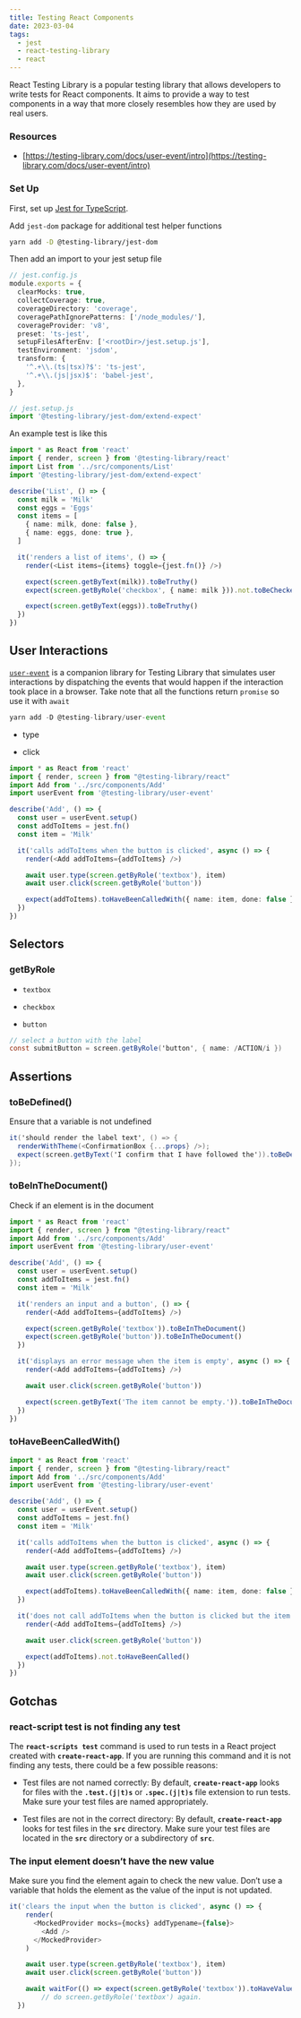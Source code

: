 ```yaml
---
title: Testing React Components
date: 2023-03-04
tags:
  - jest
  - react-testing-library
  - react
---
```


React Testing Library is a popular testing library that allows developers to write tests for React components. It aims to provide a way to test components in a way that more closely resembles how they are used by real users.

### Resources

- [https://testing-library.com/docs/user-event/intro](https://testing-library.com/docs/user-event/intro)

### Set Up

First, set up [Jest for TypeScript](/a47f33b2d33845ebb9ca3685ee9b28c5). 

Add `jest-dom` package for additional test helper functions

```bash
yarn add -D @testing-library/jest-dom
```

Then add an import to your jest setup file

```typescript
// jest.config.js
module.exports = {
  clearMocks: true,
  collectCoverage: true,
  coverageDirectory: 'coverage',
  coveragePathIgnorePatterns: ['/node_modules/'],
  coverageProvider: 'v8',
  preset: 'ts-jest',
  setupFilesAfterEnv: ['<rootDir>/jest.setup.js'],
  testEnvironment: 'jsdom',
  transform: {
    '^.+\\.(ts|tsx)?$': 'ts-jest',
    '^.+\\.(js|jsx)$': 'babel-jest',
  },
}
```

```typescript
// jest.setup.js
import '@testing-library/jest-dom/extend-expect'
```

An example test is like this

```typescript
import * as React from 'react'
import { render, screen } from '@testing-library/react'
import List from '../src/components/List'
import '@testing-library/jest-dom/extend-expect'

describe('List', () => {
  const milk = 'Milk'
  const eggs = 'Eggs'
  const items = [
    { name: milk, done: false },
    { name: eggs, done: true },
  ]

  it('renders a list of items', () => {
    render(<List items={items} toggle={jest.fn()} />)

    expect(screen.getByText(milk)).toBeTruthy()
    expect(screen.getByRole('checkbox', { name: milk })).not.toBeChecked()

    expect(screen.getByText(eggs)).toBeTruthy()
  })
})
```

## User Interactions

[`user-event`](https://github.com/testing-library/user-event) is a companion library for Testing Library that simulates user interactions by dispatching the events that would happen if the interaction took place in a browser. Take note that all the functions return `promise` so use it with `await` 

```typescript
yarn add -D @testing-library/user-event
```

- type

- click

```typescript
import * as React from 'react'
import { render, screen } from "@testing-library/react"
import Add from '../src/components/Add'
import userEvent from '@testing-library/user-event'

describe('Add', () => {
  const user = userEvent.setup()
  const addToItems = jest.fn()
  const item = 'Milk'

  it('calls addToItems when the button is clicked', async () => {
    render(<Add addToItems={addToItems} />)

    await user.type(screen.getByRole('textbox'), item)
    await user.click(screen.getByRole('button'))

    expect(addToItems).toHaveBeenCalledWith({ name: item, done: false })
  })
})
```

## Selectors

### getByRole

- `textbox`

- `checkbox`

- `button`

```c#
// select a button with the label
const submitButton = screen.getByRole('button', { name: /ACTION/i })
```

## Assertions

### toBeDefined()

Ensure that a variable is not undefined

```c#
it('should render the label text', () => {
  renderWithTheme(<ConfirmationBox {...props} />);
  expect(screen.getByText('I confirm that I have followed the')).toBeDefined();
});
```

### toBeInTheDocument()

Check if an element is in the document

```typescript
import * as React from 'react'
import { render, screen } from "@testing-library/react"
import Add from '../src/components/Add'
import userEvent from '@testing-library/user-event'

describe('Add', () => {
  const user = userEvent.setup()
  const addToItems = jest.fn()
  const item = 'Milk'

  it('renders an input and a button', () => {
    render(<Add addToItems={addToItems} />)

    expect(screen.getByRole('textbox')).toBeInTheDocument()
    expect(screen.getByRole('button')).toBeInTheDocument()
  })

  it('displays an error message when the item is empty', async () => {
    render(<Add addToItems={addToItems} />)

    await user.click(screen.getByRole('button'))

    expect(screen.getByText('The item cannot be empty.')).toBeInTheDocument()
  })
})
```

### toHaveBeenCalledWith()

```typescript
import * as React from 'react'
import { render, screen } from "@testing-library/react"
import Add from '../src/components/Add'
import userEvent from '@testing-library/user-event'

describe('Add', () => {
  const user = userEvent.setup()
  const addToItems = jest.fn()
  const item = 'Milk'

  it('calls addToItems when the button is clicked', async () => {
    render(<Add addToItems={addToItems} />)

    await user.type(screen.getByRole('textbox'), item)
    await user.click(screen.getByRole('button'))

    expect(addToItems).toHaveBeenCalledWith({ name: item, done: false })
  })

  it('does not call addToItems when the button is clicked but the item is empty', async () => {
    render(<Add addToItems={addToItems} />)

    await user.click(screen.getByRole('button'))

    expect(addToItems).not.toHaveBeenCalled()
  })
})
```

## Gotchas

### react-script test is not finding any test

The **`react-scripts test`** command is used to run tests in a React project created with **`create-react-app`**. If you are running this command and it is not finding any tests, there could be a few possible reasons:

- Test files are not named correctly: By default, **`create-react-app`** looks for files with the **`.test.(j|t)s`** or **`.spec.(j|t)s`** file extension to run tests. Make sure your test files are named appropriately.

- Test files are not in the correct directory: By default, **`create-react-app`** looks for test files in the **`src`** directory. Make sure your test files are located in the **`src`** directory or a subdirectory of **`src`**.

### The input element doesn’t have the new value

Make sure you find the element again to check the new value. Don’t use a variable that holds the element as the value of the input is not updated.

```typescript
it('clears the input when the button is clicked', async () => {
    render(
      <MockedProvider mocks={mocks} addTypename={false}>
        <Add />
      </MockedProvider>
    )

    await user.type(screen.getByRole('textbox'), item)
    await user.click(screen.getByRole('button'))

    await waitFor(() => expect(screen.getByRole('textbox')).toHaveValue(''))
		// do screen.getByRole('textbox') again.
  })
```


